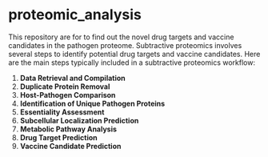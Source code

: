 # proteomic_analysis
This repository are for to find out the novel drug targets and vaccine candidates in the pathogen proteome.
Subtractive proteomics involves several steps to identify potential drug targets and vaccine candidates. Here are the main steps typically included in a subtractive proteomics workflow:

1. **Data Retrieval and Compilation**
2. **Duplicate Protein Removal**
3. **Host-Pathogen Comparison**
4. **Identification of Unique Pathogen Proteins**
5. **Essentiality Assessment**
6. **Subcellular Localization Prediction**
7. **Metabolic Pathway Analysis**
8. **Drug Target Prediction**
9. **Vaccine Candidate Prediction**
